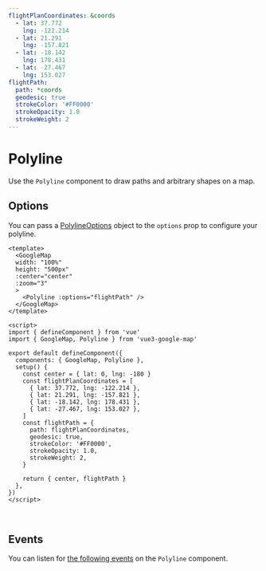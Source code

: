 ```yaml
---
flightPlanCoordinates: &coords
  - lat: 37.772
    lng: -122.214
  - lat: 21.291
    lng: -157.821
  - lat: -18.142
    lng: 178.431
  - lat: -27.467
    lng: 153.027
flightPath:
  path: *coords
  geodesic: true
  strokeColor: '#FF0000'
  strokeOpacity: 1.0
  strokeWeight: 2
---
```


# Polyline

Use the `Polyline` component to draw paths and arbitrary shapes on a map.

## Options

You can pass a [PolylineOptions](https://developers.google.com/maps/documentation/javascript/reference/polygon#PolylineOptions) object to the `options` prop to configure your polyline.

<!-- prettier-ignore -->
```vue
<template>
  <GoogleMap
  width: "100%"
  height: "500px"
  :center="center"
  :zoom="3"
  >
    <Polyline :options="flightPath" />
  </GoogleMap>
</template>

<script>
import { defineComponent } from 'vue'
import { GoogleMap, Polyline } from 'vue3-google-map'

export default defineComponent({
  components: { GoogleMap, Polyline },
  setup() {
    const center = { lat: 0, lng: -180 }
    const flightPlanCoordinates = [
      { lat: 37.772, lng: -122.214 },
      { lat: 21.291, lng: -157.821 },
      { lat: -18.142, lng: 178.431 },
      { lat: -27.467, lng: 153.027 },
    ]
    const flightPath = {
      path: flightPlanCoordinates,
      geodesic: true,
      strokeColor: '#FF0000',
      strokeOpacity: 1.0,
      strokeWeight: 2,
    }

    return { center, flightPath }
  },
})
</script>
```

\
<GoogleMap width="100%" height= "500px" :center="{ lat: 0, lng: -180 }" :zoom="3">
  <Polyline :options="$page.frontmatter.flightPath" />
</GoogleMap>

## Events

You can listen for [the following events](https://developers.google.com/maps/documentation/javascript/reference/polygon#Polyline.click) on the `Polyline` component.
